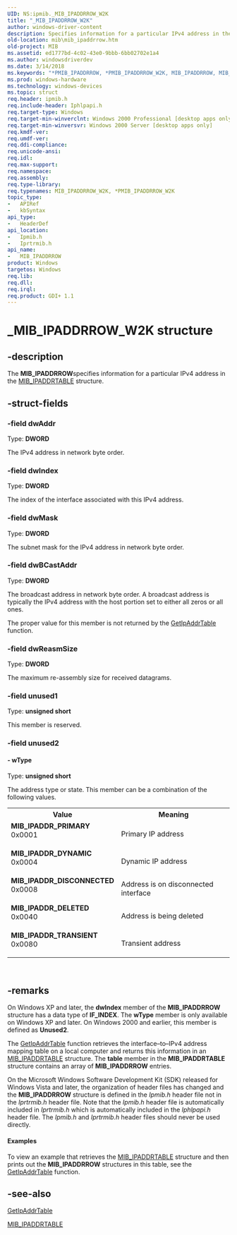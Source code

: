 ```yaml
---
UID: NS:ipmib._MIB_IPADDRROW_W2K
title: "_MIB_IPADDRROW_W2K"
author: windows-driver-content
description: Specifies information for a particular IPv4 address in the MIB_IPADDRTABLE structure.
old-location: mib\mib_ipaddrrow.htm
old-project: MIB
ms.assetid: ed1777bd-4c02-43e0-9bbb-6bb02702e1a4
ms.author: windowsdriverdev
ms.date: 3/14/2018
ms.keywords: "*PMIB_IPADDRROW, *PMIB_IPADDRROW_W2K, MIB_IPADDRROW, MIB_IPADDRROW structure [MIB], MIB_IPADDRROW_W2K, MIB_IPADDR_DELETED, MIB_IPADDR_DISCONNECTED, MIB_IPADDR_DYNAMIC, MIB_IPADDR_PRIMARY, MIB_IPADDR_TRANSIENT, PMIB_IPADDRROW, PMIB_IPADDRROW structure pointer [MIB], _MIB_IPADDRROW_W2K, _mpr_mib_ipaddrrow, ipmib/MIB_IPADDRROW, ipmib/PMIB_IPADDRROW, iprtrmib/MIB_IPADDRROW, iprtrmib/PMIB_IPADDRROW, mib.mib_ipaddrrow, rras.mib_ipaddrrow"
ms.prod: windows-hardware
ms.technology: windows-devices
ms.topic: struct
req.header: ipmib.h
req.include-header: Iphlpapi.h
req.target-type: Windows
req.target-min-winverclnt: Windows 2000 Professional [desktop apps only]
req.target-min-winversvr: Windows 2000 Server [desktop apps only]
req.kmdf-ver: 
req.umdf-ver: 
req.ddi-compliance: 
req.unicode-ansi: 
req.idl: 
req.max-support: 
req.namespace: 
req.assembly: 
req.type-library: 
req.typenames: MIB_IPADDRROW_W2K, *PMIB_IPADDRROW_W2K
topic_type:
-	APIRef
-	kbSyntax
api_type:
-	HeaderDef
api_location:
-	Ipmib.h
-	Iprtrmib.h
api_name:
-	MIB_IPADDRROW
product: Windows
targetos: Windows
req.lib: 
req.dll: 
req.irql: 
req.product: GDI+ 1.1
---
```


# _MIB_IPADDRROW_W2K structure


## -description


The 
<b>MIB_IPADDRROW</b>specifies information for a particular IPv4 address in the <a href="https://msdn.microsoft.com/12a929e5-813d-4dae-9ea0-5a3c0a88cf05">MIB_IPADDRTABLE</a> structure.


## -struct-fields




### -field dwAddr

Type: <b>DWORD</b>

The IPv4 address in network byte order.


### -field dwIndex

Type: <b>DWORD</b>

The index of the interface associated with this IPv4 address.


### -field dwMask

Type: <b>DWORD</b>

The subnet mask for the IPv4 address in network byte order.


### -field dwBCastAddr

Type: <b>DWORD</b>

The broadcast address in network byte order. A broadcast address is typically the IPv4 address with the host portion set to either all zeros or all ones.

The proper value for this member is not returned by the <a href="https://msdn.microsoft.com/03bf5645-8237-4c78-a921-47315cab1c44">GetIpAddrTable</a> function.


### -field dwReasmSize

Type: <b>DWORD</b>

The maximum re-assembly size for received datagrams.


### -field unused1

Type: <b>unsigned short</b>

This member is reserved.


### -field unused2

 




#### - wType

Type: <b>unsigned short</b>

The address type or state. This member can be a  combination of the following values.

<table>
<tr>
<th>Value</th>
<th>Meaning</th>
</tr>
<tr>
<td width="40%"><a id="MIB_IPADDR_PRIMARY"></a><a id="mib_ipaddr_primary"></a><dl>
<dt><b>MIB_IPADDR_PRIMARY</b></dt>
<dt>0x0001</dt>
</dl>
</td>
<td width="60%">
Primary IP address

</td>
</tr>
<tr>
<td width="40%"><a id="MIB_IPADDR_DYNAMIC"></a><a id="mib_ipaddr_dynamic"></a><dl>
<dt><b>MIB_IPADDR_DYNAMIC</b></dt>
<dt>0x0004</dt>
</dl>
</td>
<td width="60%">
Dynamic IP address

</td>
</tr>
<tr>
<td width="40%"><a id="MIB_IPADDR_DISCONNECTED"></a><a id="mib_ipaddr_disconnected"></a><dl>
<dt><b>MIB_IPADDR_DISCONNECTED</b></dt>
<dt>0x0008</dt>
</dl>
</td>
<td width="60%">
Address is on disconnected interface

</td>
</tr>
<tr>
<td width="40%"><a id="MIB_IPADDR_DELETED"></a><a id="mib_ipaddr_deleted"></a><dl>
<dt><b>MIB_IPADDR_DELETED</b></dt>
<dt>0x0040</dt>
</dl>
</td>
<td width="60%">
Address is being deleted

</td>
</tr>
<tr>
<td width="40%"><a id="MIB_IPADDR_TRANSIENT"></a><a id="mib_ipaddr_transient"></a><dl>
<dt><b>MIB_IPADDR_TRANSIENT</b></dt>
<dt>0x0080</dt>
</dl>
</td>
<td width="60%">
Transient address

</td>
</tr>
</table>
 


## -remarks



On Windows XP and later, the <b>dwIndex</b> member of the <b>MIB_IPADDRROW</b> structure has a data type of <b>IF_INDEX</b>. The <b>wType</b> member is only available  on Windows XP and later. On Windows 2000 and earlier, this member is defined as <b>Unused2</b>.

The <a href="https://msdn.microsoft.com/03bf5645-8237-4c78-a921-47315cab1c44">GetIpAddrTable</a> function retrieves the interface–to–IPv4 address mapping table on a local computer and returns this information in an <a href="https://msdn.microsoft.com/12a929e5-813d-4dae-9ea0-5a3c0a88cf05">MIB_IPADDRTABLE</a> structure. The <b>table</b> member in the <b>MIB_IPADDRTABLE</b> structure contains an array of <b>MIB_IPADDRROW</b> entries.

On the Microsoft Windows Software Development Kit (SDK) released for Windows Vista and later, the organization of header files has changed and the <b>MIB_IPADDRROW</b> structure is defined in the <i>Ipmib.h</i> header file not in the <i>Iprtrmib.h</i> header file. Note that the <i>Ipmib.h</i> header file is automatically included in <i>Iprtrmib.h</i> which is automatically included in the <i>Iphlpapi.h</i> header file. The  <i>Ipmib.h</i> and <i>Iprtrmib.h</i> header files should never be used directly.


#### Examples

To view an example that retrieves the <a href="https://msdn.microsoft.com/12a929e5-813d-4dae-9ea0-5a3c0a88cf05">MIB_IPADDRTABLE</a> structure and then prints out the <b>MIB_IPADDRROW</b> structures in this table, see the <a href="https://msdn.microsoft.com/03bf5645-8237-4c78-a921-47315cab1c44">GetIpAddrTable</a> function.

<div class="code"></div>



## -see-also




<a href="https://msdn.microsoft.com/03bf5645-8237-4c78-a921-47315cab1c44">GetIpAddrTable</a>



<a href="https://msdn.microsoft.com/12a929e5-813d-4dae-9ea0-5a3c0a88cf05">MIB_IPADDRTABLE</a>
 

 

